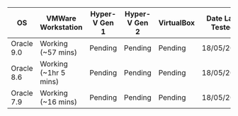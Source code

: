 | OS         | VMWare Workstation    | Hyper-V Gen 1 | Hyper-V Gen 2 | VirtualBox | Date Last Tested |
|------------|-----------------------|---------------|---------------|------------|------------------|
| Oracle 9.0 | Working (~57 mins)    | Pending       | Pending       | Pending    | 18/05/2023       |
| Oracle 8.6 | Working (~1hr 5 mins) | Pending       | Pending       | Pending    | 18/05/2023       |
| Oracle 7.9 | Working (~16 mins)    | Pending       | Pending       | Pending    | 18/05/2023       |
